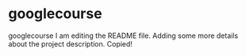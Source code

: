 # googlecourse
googlecourse
I am editing the README file. Adding some more details about the project description.
Copied!

